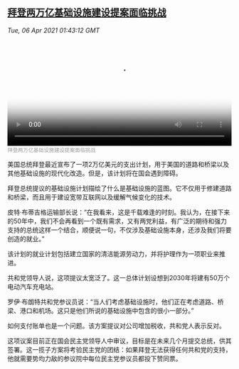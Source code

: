 <!--1617674342000-->
[拜登两万亿基础设施建设提案面临挑战](https://www.voachinese.com/a/biden-2-trillion-infrastructure-proposal-20210405/5841765.html)
------

<div><i>Tue, 06 Apr 2021 01:43:12 GMT</i></div><video poster="https://images.weserv.nl?url=gdb.voanews.com/13d80bbb-569a-42c4-9daa-02190561d0a7_tv_r1_s_w900.jpg" src="https://av.voanews.com/Videoroot/Pangeavideo/2021/04/1/13/13d80bbb-569a-42c4-9daa-02190561d0a7_240p.mp4" style="width:100%" controls></video><div><small style="color: #999;">拜登两万亿基础设施建设提案面临挑战</small></div><p>美国总统拜登最近宣布了一项2万亿美元的支出计划，用于美国的道路和桥梁以及其他基础设施的现代化改造。但是，该计划将在国会遇到障碍。</p><p>拜登总统提议的基础设施计划描绘了什么是基础设施的蓝图。它不仅用于修建道路和桥梁，而且用于建设宽带互联网以及缓解气候变化的技术。</p><p>皮特·布蒂吉格运输部长说：“在我看来，这是千载难逢的时刻。我认为，在接下来的50年中，我们不会再看到一个既有需求，又有两党利益，有广泛的期待和强力支持的总统这样一个结合，顺便说一句，不仅涉及基础设施本身，还涉及我们将要创造的就业。”</p><p>该计划的就业计划包括建立国家的清洁能源劳动力，并将护理作为一项职业来推进。</p><p>共和党领导人说，这项提议太宽泛了。这一总体计划设想到2030年将建有50万个电动汽车充电站。</p><p>罗伊·布朗特共和党参议员说：“当人们考虑基础设施时，他们正在考虑道路、桥梁、港口和机场。这只是他们所说的基础设施中包含的很小一部分。”</p><p>如何支付账单也是一个问题。该方案提议对公司增加税收，共和党人表示反对。</p><p>这项议案目前正在国会民主党领导人中审议，目标是在未来几个月提交总统，供其签署。这一揽子方案将考验民主党的团结：如果拜登无法获得任何共和党的支持，他就需要势均力敌的参议院中每位民主党参议员都投下赞同票。</p>
